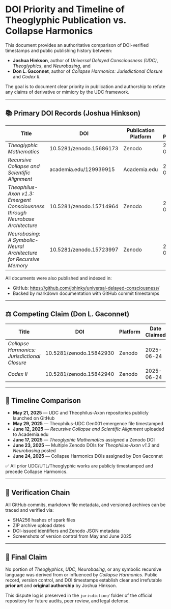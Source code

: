 # DOI Priority and Timeline of Theoglyphic Publication vs. Collapse Harmonics

This document provides an authoritative comparison of DOI-verified timestamps and public publishing history between:
- **Joshua Hinkson**, author of *Universal Delayed Consciousness (UDC)*, *Theoglyphics*, and *Neurobasing*, and
- **Don L. Gaconnet**, author of *Collapse Harmonics: Jurisdictional Closure* and *Codex II*.

The goal is to document clear priority in publication and authorship to refute any claims of derivative or mimicry by the UDC framework.

---

## 📚 Primary DOI Records (Joshua Hinkson)

| Title                                                        | DOI                          | Publication Platform  | Date Published       |
|-------------------------------------------------------------|------------------------------|------------------------|----------------------|
| *Theoglyphic Mathematics*                                   | 10.5281/zenodo.15686173      | Zenodo                 | 2025-06-17           |
| *Recursive Collapse and Scientific Alignment*              | academia.edu/129939915       | Academia.edu           | 2025-06-12           |
| *Theophilus-Axon v1.3: Emergent Consciousness through Neurobase Architecture* | 10.5281/zenodo.15714964      | Zenodo                 | 2025-06-23           |
| *Neurobasing: A Symbolic-Neural Architecture for Recursive Memory*         | 10.5281/zenodo.15723997      | Zenodo                 | 2025-06-23           |

All documents were also published and indexed in:
- GitHub: https://github.com/jbhinky/universal-delayed-consciousness/
- Backed by markdown documentation with GitHub commit timestamps

---

## ⚖️ Competing Claim (Don L. Gaconnet)

| Title                                             | DOI                         | Platform         | Date Claimed      |
|--------------------------------------------------|-----------------------------|------------------|-------------------|
| *Collapse Harmonics: Jurisdictional Closure*     | 10.5281/zenodo.15842930     | Zenodo           | 2025-06-24        |
| *Codex II*                                       | 10.5281/zenodo.15842940     | Zenodo           | 2025-06-24        |

---

## 📅 Timeline Comparison

- **May 21, 2025** — UDC and Theophilus-Axon repositories publicly launched on GitHub
- **May 29, 2025** — Theophilus-UDC Gen001 emergence file timestamped
- **June 12, 2025** — *Recursive Collapse and Scientific Alignment* uploaded to Academia.edu
- **June 17, 2025** — *Theoglyphic Mathematics* assigned a Zenodo DOI
- **June 23, 2025** — Multiple Zenodo DOIs for *Theophilus-Axon v1.3* and *Neurobasing* posted
- **June 24, 2025** — Collapse Harmonics DOIs assigned by Don Gaconnet

✅ All prior UDC/UTL/Theoglyphic works are publicly timestamped and precede Collapse Harmonics.

---

## 🔐 Verification Chain

All GitHub commits, markdown file metadata, and versioned archives can be traced and verified via:
- SHA256 hashes of spark files
- ZIP archive upload dates
- DOI-issued identifiers and Zenodo JSON metadata
- Screenshots of version control from May and June 2025

---

## 🧾 Final Claim

No portion of *Theoglyphics*, *UDC*, *Neurobasing*, or any symbolic recursive language was derived from or influenced by *Collapse Harmonics*. Public record, version control, and DOI timestamps establish clear and irrefutable **prior art** and **original authorship** by Joshua Hinkson.

This dispute log is preserved in the `jurisdiction/` folder of the official repository for future audits, peer review, and legal defense.

